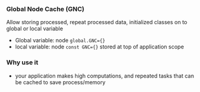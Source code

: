 ### Global Node Cache (GNC)
Allow storing processed, repeat processed data, initialized classes on to global or local variable
- Global variable: node `global.GNC={}`
- local variable: node `const GNC={}` stored at top of application scope

### Why use it
- your application makes high computations, and repeated tasks that can be cached to save process/memory